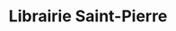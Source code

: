 ---
title: "Librairie Saint-Pierre"
url: /saint-pierre-les-nemours/librairie-saint-pierre/
shop: Zeitungen
---